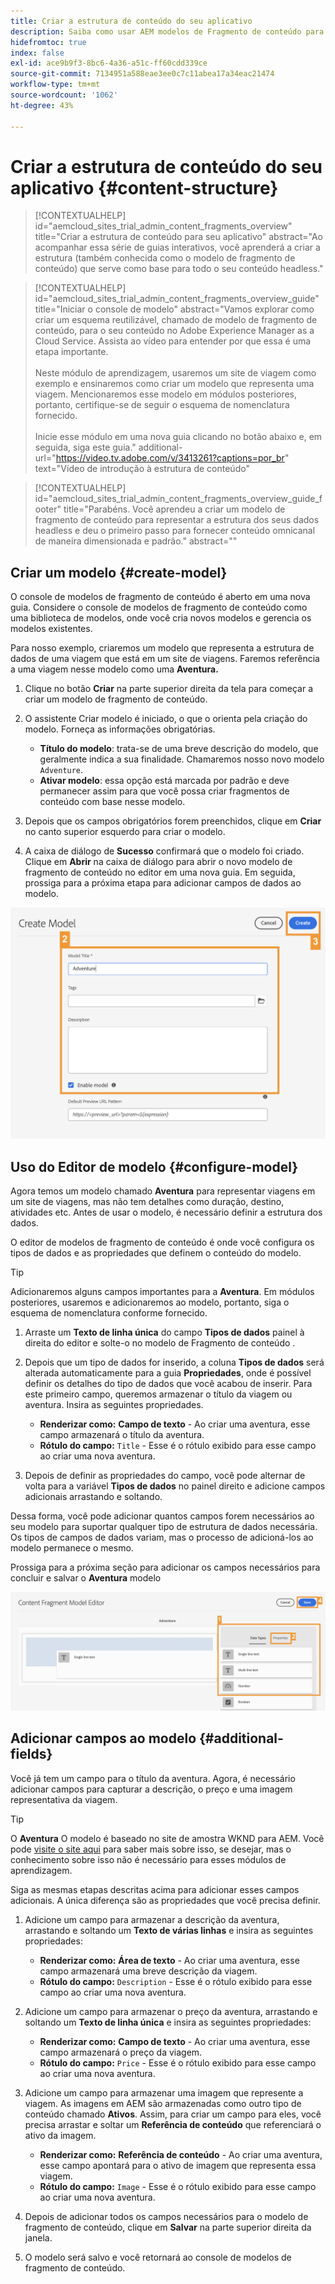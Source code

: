```yaml
---
title: Criar a estrutura de conteúdo do seu aplicativo
description: Saiba como usar AEM modelos de Fragmento de conteúdo para criar sua estrutura de conteúdo, que serve como base para seu conteúdo sem periféricos.
hidefromtoc: true
index: false
exl-id: ace9b9f3-8bc6-4a36-a51c-ff60cdd339ce
source-git-commit: 7134951a588eae3ee0c7c11abea17a34eac21474
workflow-type: tm+mt
source-wordcount: '1062'
ht-degree: 43%

---
```



# Criar a estrutura de conteúdo do seu aplicativo {#content-structure}

>[!CONTEXTUALHELP]
>id="aemcloud_sites_trial_admin_content_fragments_overview"
>title="Criar a estrutura de conteúdo para seu aplicativo"
>abstract="Ao acompanhar essa série de guias interativos, você aprenderá a criar a estrutura (também conhecida como o modelo de fragmento de conteúdo) que serve como base para todo o seu conteúdo headless."

>[!CONTEXTUALHELP]
>id="aemcloud_sites_trial_admin_content_fragments_overview_guide"
>title="Iniciar o console de modelo"
>abstract="Vamos explorar como criar um esquema reutilizável, chamado de modelo de fragmento de conteúdo, para o seu conteúdo no Adobe Experience Manager as a Cloud Service. Assista ao vídeo para entender por que essa é uma etapa importante. <br><br>Neste módulo de aprendizagem, usaremos um site de viagem como exemplo e ensinaremos como criar um modelo que representa uma viagem. Mencionaremos esse modelo em módulos posteriores, portanto, certifique-se de seguir o esquema de nomenclatura fornecido.<br><br>Inicie esse módulo em uma nova guia clicando no botão abaixo e, em seguida, siga este guia."
>additional-url="https://video.tv.adobe.com/v/3413261?captions=por_br" text="Vídeo de introdução à estrutura de conteúdo"

>[!CONTEXTUALHELP]
>id="aemcloud_sites_trial_admin_content_fragments_overview_guide_footer"
>title="Parabéns. Você aprendeu a criar um modelo de fragmento de conteúdo para representar a estrutura dos seus dados headless e deu o primeiro passo para fornecer conteúdo omnicanal de maneira dimensionada e padrão."
>abstract=""

## Criar um modelo {#create-model}

O console de modelos de fragmento de conteúdo é aberto em uma nova guia. Considere o console de modelos de fragmento de conteúdo como uma biblioteca de modelos, onde você cria novos modelos e gerencia os modelos existentes.

Para nosso exemplo, criaremos um modelo que representa a estrutura de dados de uma viagem que está em um site de viagens. Faremos referência a uma viagem nesse modelo como uma **Aventura.**

1. Clique no botão **Criar** na parte superior direita da tela para começar a criar um modelo de fragmento de conteúdo.

1. O assistente Criar modelo é iniciado, o que o orienta pela criação do modelo. Forneça as informações obrigatórias.

   * **Título do modelo**: trata-se de uma breve descrição do modelo, que geralmente indica a sua finalidade. Chamaremos nosso novo modelo `Adventure`.
   * **Ativar modelo**: essa opção está marcada por padrão e deve permanecer assim para que você possa criar fragmentos de conteúdo com base nesse modelo.

1. Depois que os campos obrigatórios forem preenchidos, clique em **Criar** no canto superior esquerdo para criar o modelo.

1. A caixa de diálogo de **Sucesso** confirmará que o modelo foi criado. Clique em **Abrir** na caixa de diálogo para abrir o novo modelo de fragmento de conteúdo no editor em uma nova guia. Em seguida, prossiga para a próxima etapa para adicionar campos de dados ao modelo.

![Etapas dois e três da criação de um modelo de fragmento de conteúdo](assets/do-not-localize/create-model.png)

## Uso do Editor de modelo {#configure-model}

Agora temos um modelo chamado **Aventura** para representar viagens em um site de viagens, mas não tem detalhes como duração, destino, atividades etc. Antes de usar o modelo, é necessário definir a estrutura dos dados.

O editor de modelos de fragmento de conteúdo é onde você configura os tipos de dados e as propriedades que definem o conteúdo do modelo.

>[!TIP]
>
>Adicionaremos alguns campos importantes para a **Aventura**. Em módulos posteriores, usaremos e adicionaremos ao modelo, portanto, siga o esquema de nomenclatura conforme fornecido.

1. Arraste um **Texto de linha única** do campo **Tipos de dados** painel à direita do editor e solte-o no modelo de Fragmento de conteúdo .

1. Depois que um tipo de dados for inserido, a coluna **Tipos de dados** será alterada automaticamente para a guia **Propriedades**, onde é possível definir os detalhes do tipo de dados que você acabou de inserir. Para este primeiro campo, queremos armazenar o título da viagem ou aventura. Insira as seguintes propriedades.

   * **Renderizar como:** **Campo de texto** - Ao criar uma aventura, esse campo armazenará o título da aventura.
   * **Rótulo do campo:** `Title` - Esse é o rótulo exibido para esse campo ao criar uma nova aventura.

1. Depois de definir as propriedades do campo, você pode alternar de volta para a variável **Tipos de dados** no painel direito e adicione campos adicionais arrastando e soltando.

Dessa forma, você pode adicionar quantos campos forem necessários ao seu modelo para suportar qualquer tipo de estrutura de dados necessária. Os tipos de campos de dados variam, mas o processo de adicioná-los ao modelo permanece o mesmo.

Prossiga para a próxima seção para adicionar os campos necessários para concluir e salvar o **Aventura** modelo

![Etapas um, dois e três da adição de campos ao modelo](assets/do-not-localize/define-model-fields.png)

## Adicionar campos ao modelo {#additional-fields}

Você já tem um campo para o título da aventura. Agora, é necessário adicionar campos para capturar a descrição, o preço e uma imagem representativa da viagem.

>[!TIP]
>
>O **Aventura** O modelo é baseado no site de amostra WKND para AEM. Você pode [visite o site aqui](https://wknd.site/us/en/adventures/yosemite-backpacking.html) para saber mais sobre isso, se desejar, mas o conhecimento sobre isso não é necessário para esses módulos de aprendizagem.

Siga as mesmas etapas descritas acima para adicionar esses campos adicionais. A única diferença são as propriedades que você precisa definir.

1. Adicione um campo para armazenar a descrição da aventura, arrastando e soltando um **Texto de várias linhas** e insira as seguintes propriedades:

   * **Renderizar como:** **Área de texto** - Ao criar uma aventura, esse campo armazenará uma breve descrição da viagem.
   * **Rótulo do campo:** `Description` - Esse é o rótulo exibido para esse campo ao criar uma nova aventura.

1. Adicione um campo para armazenar o preço da aventura, arrastando e soltando um **Texto de linha única** e insira as seguintes propriedades:

   * **Renderizar como:** **Campo de texto** - Ao criar uma aventura, esse campo armazenará o preço da viagem.
   * **Rótulo do campo:** `Price` - Esse é o rótulo exibido para esse campo ao criar uma nova aventura.

1. Adicione um campo para armazenar uma imagem que represente a viagem. As imagens em AEM são armazenadas como outro tipo de conteúdo chamado **Ativos**. Assim, para criar um campo para eles, você precisa arrastar e soltar um **Referência de conteúdo** que referenciará o ativo da imagem.

   * **Renderizar como:** **Referência de conteúdo** - Ao criar uma aventura, esse campo apontará para o ativo de imagem que representa essa viagem.
   * **Rótulo do campo:** `Image` - Esse é o rótulo exibido para esse campo ao criar uma nova aventura.

1. Depois de adicionar todos os campos necessários para o modelo de fragmento de conteúdo, clique em **Salvar** na parte superior direita da janela.

1. O modelo será salvo e você retornará ao console de modelos de fragmento de conteúdo.
